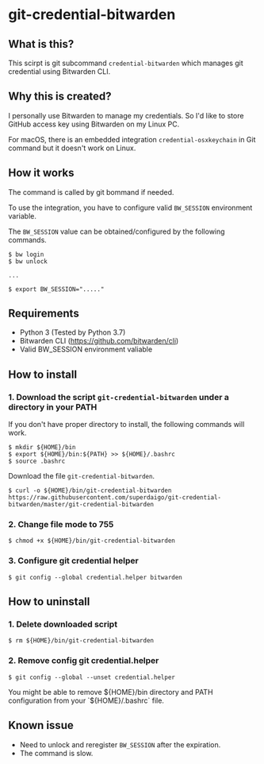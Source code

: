 # git-credential-bitwarden

## What is this?

This scirpt is git subcommand `credential-bitwarden` which manages git credential using Bitwarden CLI.


## Why this is created?

I personally use Bitwarden to manage my credentials. So I'd like to store GitHub access key using Bitwarden on my Linux PC.

For macOS, there is an embedded integration `credential-osxkeychain` in Git command but it doesn't work on Linux.


## How it works

The command is called by git bommand if needed.

To use the integration, you have to configure valid `BW_SESSION` environment variable.


The `BW_SESSION` value can be obtained/configured by the following commands.
```
$ bw login
$ bw unlock

...

$ export BW_SESSION="....."
```


## Requirements

- Python 3 (Tested by Python 3.7)
- Bitwarden CLI (https://github.com/bitwarden/cli)
- Valid BW_SESSION environment valiable


## How to install

### 1. Download the script `git-credential-bitwarden` under a directory in your PATH

If you don't have proper directory to install, the following commands will work.
```
$ mkdir ${HOME}/bin
$ export ${HOME}/bin:${PATH} >> ${HOME}/.bashrc
$ source .bashrc
```

Download the file `git-credential-bitwarden`.
```
$ curl -o ${HOME}/bin/git-credential-bitwarden https://raw.githubusercontent.com/superdaigo/git-credential-bitwarden/master/git-credential-bitwarden
```

### 2. Change file mode to 755

```
$ chmod +x ${HOME}/bin/git-credential-bitwarden
```

### 3. Configure git credential helper

```
$ git config --global credential.helper bitwarden
```


## How to uninstall

### 1. Delete downloaded script

```
$ rm ${HOME}/bin/git-credential-bitwarden
```

### 2. Remove config git credential.helper

```
$ git config --global --unset credential.helper
```
You might be able to remove ${HOME}/bin directory and PATH configuration from your `${HOME}/.bashrc` file.


## Known issue

- Need to unlock and reregister `BW_SESSION` after the expiration.
- The command is slow.
